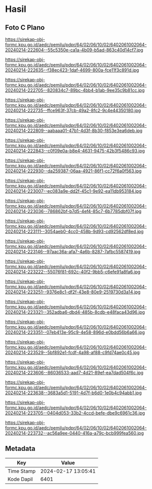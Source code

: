 # Hasil

## Foto C Plano

https://sirekap-obj-formc.kpu.go.id/aedc/pemilu/pdpr/64/02/06/10/02/6402061002064-20240214-222604--55c5350e-ca1a-4b09-b5ad-863c40d14cf7.jpg

https://sirekap-obj-formc.kpu.go.id/aedc/pemilu/pdpr/64/02/06/10/02/6402061002064-20240214-222635--f38ec423-1daf-4699-800a-fce11f3c891d.jpg

https://sirekap-obj-formc.kpu.go.id/aedc/pemilu/pdpr/64/02/06/10/02/6402061002064-20240214-222705--820834c7-89bc-4bb4-b1ab-9ee35c9b81cc.jpg

https://sirekap-obj-formc.kpu.go.id/aedc/pemilu/pdpr/64/02/06/10/02/6402061002064-20240214-222735--ffce963f-37cb-49a2-8fc2-9c4e44350180.jpg

https://sirekap-obj-formc.kpu.go.id/aedc/pemilu/pdpr/64/02/06/10/02/6402061002064-20240214-222809--aabaaa01-47b1-4d3f-8b30-f853e3ea6deb.jpg

https://sirekap-obj-formc.kpu.go.id/aedc/pemilu/pdpr/64/02/06/10/02/6402061002064-20240214-222843--c0f09e0a-b8e4-4631-9475-42b3f5486c93.jpg

https://sirekap-obj-formc.kpu.go.id/aedc/pemilu/pdpr/64/02/06/10/02/6402061002064-20240214-222930--da259387-06aa-4921-86f1-cc72f6a0f563.jpg

https://sirekap-obj-formc.kpu.go.id/aedc/pemilu/pdpr/64/02/06/10/02/6402061002064-20240214-223007--ec083a9e-dd2f-45c1-9e92-ea11db953184.jpg

https://sirekap-obj-formc.kpu.go.id/aedc/pemilu/pdpr/64/02/06/10/02/6402061002064-20240214-223036--786862bf-b7d5-4ef4-85c7-6b7785dbf07f.jpg

https://sirekap-obj-formc.kpu.go.id/aedc/pemilu/pdpr/64/02/06/10/02/6402061002064-20240214-223111--3054aeb0-4cc0-458b-9d93-cd92562df8ed.jpg

https://sirekap-obj-formc.kpu.go.id/aedc/pemilu/pdpr/64/02/06/10/02/6402061002064-20240214-223146--97aac36a-afa7-4a6b-8287-7afbc5587419.jpg

https://sirekap-obj-formc.kpu.go.id/aedc/pemilu/pdpr/64/02/06/10/02/6402061002064-20240214-223222--55076f81-692c-40f2-9bb5-c6efe91a8fa6.jpg

https://sirekap-obj-formc.kpu.go.id/aedc/pemilu/pdpr/64/02/06/10/02/6402061002064-20240214-223251--9376e8c1-df2f-43e8-80e9-2519730d3a14.jpg

https://sirekap-obj-formc.kpu.go.id/aedc/pemilu/pdpr/64/02/06/10/02/6402061002064-20240214-223321--352adba6-dbd4-485b-8cdb-e48faca43d96.jpg

https://sirekap-obj-formc.kpu.go.id/aedc/pemilu/pdpr/64/02/06/10/02/6402061002064-20240214-223351--07eb413e-95c9-4e58-896d-e0bdd56b6a66.jpg

https://sirekap-obj-formc.kpu.go.id/aedc/pemilu/pdpr/64/02/06/10/02/6402061002064-20240214-223529--5bf892e1-fcdf-4a98-af88-c9fd74ae0c45.jpg

https://sirekap-obj-formc.kpu.go.id/aedc/pemilu/pdpr/64/02/06/10/02/6402061002064-20240214-223606--86036533-aad7-4d21-89ef-ea7dad504f6c.jpg

https://sirekap-obj-formc.kpu.go.id/aedc/pemilu/pdpr/64/02/06/10/02/6402061002064-20240214-223638--3683a5d1-5191-4d7f-b6d0-1e0b4c94abb1.jpg

https://sirekap-obj-formc.kpu.go.id/aedc/pemilu/pdpr/64/02/06/10/02/6402061002064-20240214-223705--0404d053-33b2-4ccd-befe-dbe9c6961c36.jpg

https://sirekap-obj-formc.kpu.go.id/aedc/pemilu/pdpr/64/02/06/10/02/6402061002064-20240214-223732--ac56a9ee-0440-416a-a79c-bcb999fea560.jpg


## Metadata

| Key        | Value               |
| ---------- | ------------------- |
| Time Stamp | 2024-02-17 13:05:41 |
| Kode Dapil | 6401                |



